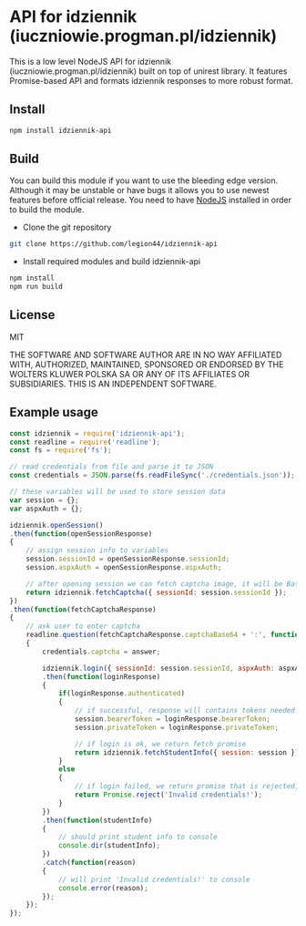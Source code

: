 # API for idziennik (iuczniowie.progman.pl/idziennik)
This is a low level NodeJS API for idziennik (iuczniowie.progman.pl/idziennik) built on top of unirest library. It features Promise-based API and formats idziennik responses to more robust format.

## Install
```bash
npm install idziennik-api
```

## Build
You can build this module if you want to use the bleeding edge version. Although it may be unstable or have bugs it allows you to use newest features before official release. You need to have [NodeJS](https://nodejs.org/) installed in order to build the module.
* Clone the git repository
```bash
git clone https://github.com/legion44/idziennik-api
```
* Install required modules and build idziennik-api
```bash
npm install
npm run build
```

## License
MIT

THE SOFTWARE AND SOFTWARE AUTHOR ARE IN NO WAY AFFILIATED WITH, AUTHORIZED, MAINTAINED, SPONSORED OR ENDORSED BY THE WOLTERS KLUWER POLSKA SA OR ANY OF ITS AFFILIATES OR SUBSIDIARIES. THIS IS AN INDEPENDENT SOFTWARE.

## Example usage
```javascript
const idziennik = require('idziennik-api');
const readline = require('readline');
const fs = require('fs');

// read credentials from file and parse it to JSON
const credentials = JSON.parse(fs.readFileSync('./credentials.json'));

// these variables will be used to store session data
var session = {};
var aspxAuth = {};

idziennik.openSession()
.then(function(openSessionResponse)
{
    // assign session info to variables
    session.sessionId = openSessionResponse.sessionId; 
    session.aspxAuth = openSessionResponse.aspxAuth;

    // after opening session we can fetch captcha image, it will be Base64 encoded
    return idziennik.fetchCaptcha({ sessionId: session.sessionId });
})
.then(function(fetchCaptchaResponse)
{
    // ask user to enter captcha
    readline.question(fetchCaptchaResponse.captchaBase64 + ':', function(answer)
    {
        credentials.captcha = answer;

        idziennik.login({ sessionId: session.sessionId, aspxAuth: aspxAuth, credentials: credentials })
        .then(function(loginResponse)
        {
            if(loginResponse.authenticated)
            {
                // if successful, response will contains tokens needed to use rest of the API
                session.bearerToken = loginResponse.bearerToken;
                session.privateToken = loginResponse.privateToken;

                // if login is ok, we return fetch promise
                return idziennik.fetchStudentInfo({ session: session });
            }
            else
            {
                // if login failed, we return promise that is rejected, so code in following then() will not be executed
                return Promise.reject('Invalid credentials!');
            }
        })
        .then(function(studentInfo)
        {
            // should print student info to console
            console.dir(studentInfo);
        })
        .catch(function(reason)
        {
            // will print 'Invalid credentials!' to console
            console.error(reason);
        });
    });
});
```